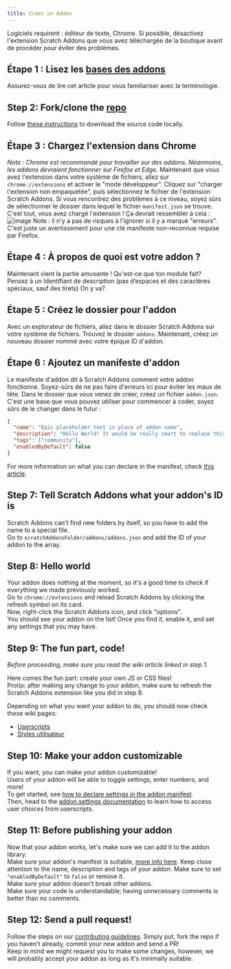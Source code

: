 ```yaml
---
title: Créer un Addon
---
```

Logiciels requirent : éditeur de texte, Chrome.
Si possible, désactivez l'extension Scratch Addons que vous avez téléchargée de la boutique avant de procéder pour éviter des problèmes.

## Étape 1 : Lisez les [bases des addons](/docs/develop/getting-started/addon-basics/)
Assurez-vous de lire cet article pour vous familiariser avec la terminologie.

## Step 2: Fork/clone the [repo](https://github.com/ScratchAddons/ScratchAddons)
Follow [these instructions](/docs/getting-started/installing/#from-source) to download the source code locally.

## Étape 3 : Chargez l'extension dans Chrome
*Note : Chrome est recommandé pour travailler sur des addons. Néanmoins, les addons devraient fonctionner sur Firefox et Edge.*
Maintenant que vous avez l'extension dans votre système de fichiers, allez sur `chrome://extensions` et activer le "mode développeur".
Cliquez sur "charger l'extension non empaquetée", puis sélectionnez le fichier de l'extension Scratch Addons. Si vous rencontrez des problèmes à ce niveau, soyez sûrs de sélectionner le dossier dans lequel le fichier `manifest.json` se trouve.
C'est tout, vous avez chargé l'extension ! Ça devrait ressembler à cela : ![image](https://user-images.githubusercontent.com/17484114/91502527-accfd580-e89e-11ea-9e16-7daa2b808379.png)
Note : il n'y a pas de risques à l'ignorer si il y a marqué "erreurs". C'est juste un avertissement pour une clé manifeste non-reconnue requise par Firefox.

## Étape 4 : À propos de quoi est votre addon ?
Maintenant vient la partie amusante !
Qu'est-ce que ton module fait? Pensez à un Identifiant de description (pas d’espaces et des caractères spéciaux, sauf des tirets)
On y va?

## Étape 5 : Créez le dossier pour l'addon
Avec un explorateur de fichiers, allez dans le dossier Scratch Addons sur votre système de fichiers. Trouvez le dossier `addons`.
Maintenant, créez un nouveau dossier nommé avec votre épique ID d'addon.

## Étape 6 : Ajoutez un manifeste d'addon
Le manifeste d'addon dit à Scratch Addons comment votre addon fonctionne. Soyez-sûrs de ne pas faire d'erreurs ici pour éviter les maux de tête.
Dans le dossier que vous venez de créer, créez un fichier `addon.json`.
C'est une base que vous pouvez utiliser pour commencer à coder, soyez sûrs de le changer dans le futur :
```json
{
  "name": "Epic placeholder text in place of addon name",
  "description": "Hello World! It would be really smart to replace this placeholder text with a description.",
  "tags": ["community"],
  "enabledByDefault": false
}
```
For more information on what you can declare in the manifest, check [this article](/docs/reference/addon-manifest/).


## Step 7: Tell Scratch Addons what your addon's ID is
Scratch Addons can't find new folders by itself, so you have to add the name to a special file.  
Go to `scratchAddonsFolder/addons/addons.json` and add the ID of your addon to the array.

## Step 8: Hello world
Your addon does nothing at the moment, so it's a good time to check if everything we made previously worked.  
Go to `chrome://extensions` and reload Scratch Addons by clicking the refresh symbol on its card.  
Now, right-click the Scratch Addons icon, and click "options".  
You should see your addon on the list! Once you find it, enable it, and set any settings that you may have.

## Step 9: The fun part, code!
*Before proceeding, make sure you read the wiki article linked in step 1.*  

Here comes the fun part: create your own JS or CSS files!  
Protip: after making any change to your addon, make sure to refresh the Scratch Addons extension like you did in step 8.  

Depending on what you want your addon to do, you should now check these wiki pages:
- [Userscripts](/docs/develop/addon-types/userscripts)
- [Styles utilisateur](/docs/develop/addon-types/userstyles)

## Step 10: Make your addon customizable
If you want, you can make your addon customizable!  
Users of your addon will be able to toggle settings, enter numbers, and more!  
To get started, see [how to declare settings in the addon manifest](/docs/reference/addon-manifest/#settings-object).  
Then, head to the [addon.settings documentation](/docs/reference/addon-api/addon.settings) to learn how to access user choices from userscripts.

## Step 11: Before publishing your addon
Now that your addon works, let's make sure we can add it to the addon library.  
Make sure your addon's manifest is suitable, [more info here](/docs/reference/addon-manifest). Keep close attention to the name, description and tags of your addon. Make sure to set `"enabledByDefault"` to `false` or remove it.  
Make sure your addon doesn't break other addons.  
Make sure your code is understandable; having unnecessary comments is better than no comments.

## Step 12: Send a pull request!
Follow the steps on our [contributing guidelines](https://github.com/ScratchAddons/ScratchAddons/blob/master/.github/CONTRIBUTING.md). Simply put, fork the repo if you haven't already, commit your new addon and send a PR!  
Keep in mind we might request you to make some changes, however, we will probably accept your addon as long as it's minimally suitable.
